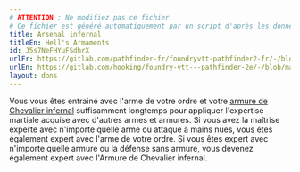 ```yaml
---
# ATTENTION : Ne modifiez pas ce fichier
# Ce fichier est généré automatiquement par un script d'après les données du module Foundry VTT officiel et de sa traduction
title: Arsenal infernal
titleEn: Hell's Armaments
id: J5s7NeFHYuFSdhrX
urlFr: https://gitlab.com/pathfinder-fr/foundryvtt-pathfinder2-fr/-/blob/master/data/feats/J5s7NeFHYuFSdhrX.htm
urlEn: https://gitlab.com/hooking/foundry-vtt---pathfinder-2e/-/blob/master/packs/data/feats.db/hell-s-armaments.json
layout: dons
---
```

Vous vous êtes entrainé avec l'arme de votre ordre et votre [armure de Chevalier infernal](../équipements/armure-de-chevalier-infernal.html) suffisamment longtemps pour appliquer l'expertise martiale acquise avec d'autres armes et armures. Si vous avez la maîtrise experte avec n'importe quelle arme ou attaque à mains nues, vous êtes également expert avec l'arme de votre ordre. Si vous êtes expert avec n'importe quelle armure ou la défense sans armure, vous devenez également expert avec l'Armure de Chevalier infernal.
